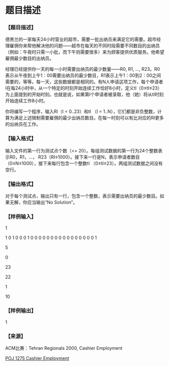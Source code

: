 # 题目描述


<h3>
【题目描述】
</h3>
<p>
德黑兰的一家每天24小时营业的超市，需要一批出纳员来满足它的需要。超市经理雇佣你来帮他解决他的问题——超市在每天的不同时段需要不同数目的出纳员（例如：午夜时只需一小批，而下午则需要很多）来为顾客提供优质服务。他希望雇佣最少数目的出纳员。
</p>
<p>
经理已经提供你一天的每一小时需要出纳员的最少数量——R0, R1, ..., R23。R0表示从午夜到上午1：00需要出纳员的最少数目，R1表示上午1：00到2：00之间需要的，等等。每一天，这些数据都是相同的。有N人申请这项工作，每个申请者I在每24小时中，从一个特定的时刻开始连续工作恰好8小时，定义tI（0≤tI≤23）为上面提到的开始时刻。也就是说，如果第I个申请者被录取，他（她）将从tI时刻开始连续工作8小时。
</p>
<p>
你将编写一个程序，输入RI（I = 0..23）和tI （I = 1..N），它们都是非负整数，计算为满足上述限制需要雇佣的最少出纳员数目。在每一时刻可以有比对应的RI更多的出纳员在工作。
</p>
<h3>
【输入格式】
</h3>
<p>
输入文件的第一行为测试点个数（&lt;= 20）。每组测试数据的第一行为24个整数表示R0，R1，...， R23（RI≤1000）。接下来一行是N，表示申请者数目（0≤N≤1000），接下来每行包含一个整数tI （0≤tI≤23）。两组测试数据之间没有空行。
</p>
<h3>
【输出格式】
</h3>
<p>
对于每个测试点，输出只有一行，包含一个整数，表示需要出纳员的最少数目。如果无解，你应当输出“No Solution”。
</p>
<h3>
【样例输入】
</h3>
<p>
1
</p>
<p>
1 0 1 0 0 0 1 0 0 0 0 0 0 0 0 0 0 0 0 0 0 0 0 1
</p>
<p>
5
</p>
<p>
0
</p>
<p>
23
</p>
<p>
22
</p>
<p>
1
</p>
<p>
10
</p>
<h3>
【样例输出】
</h3>
<p>
1
</p>
<h3>
【来源】
</h3>
<p>
ACM比赛：Tehran Regionals 2000, Cashier Employment
</p>
<p>
<a href="http://poj.org/problem?id=1275" target="_blank">POJ 1275 Cashier Employment</a> 
</p>
